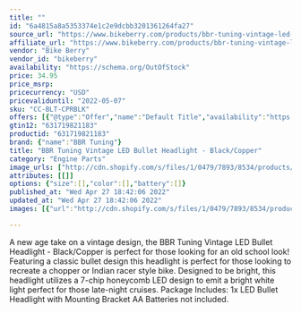 ```yaml
---
title: ""
id: "6a4815a8a5353374e1c2e9dcbb3201361264fa27"
source_url: "https://www.bikeberry.com/products/bbr-tuning-vintage-led-bullet-headlight-black-copper"
affiliate_url: "https://www.bikeberry.com/products/bbr-tuning-vintage-led-bullet-headlight-black-copper?rfsn=6482684.8a9816&amp;utm_source=refersion&amp;utm_medium=affiliate&amp;utm_campaign=6482684.8a9816"
vendor: "Bike Berry"
vendor_id: "bikeberry"
availability: "https://schema.org/OutOfStock"
price: 34.95
price_msrp: 
pricecurrency: "USD"
pricevaliduntil: "2022-05-07"
sku: "CC-BLT-CPRBLK"
offers: [{"@type":"Offer","name":"Default Title","availability":"https://schema.org/OutOfStock","price":34.95,"priceCurrency":"USD","priceValidUntil":"2022-05-07","sku":"CC-BLT-CPRBLK","url":"/products/bbr-tuning-vintage-led-bullet-headlight-black-copper?variant=36226741764262"}]
gtin12: "631719821183"
productid: "631719821183"
brand: {"name":"BBR Tuning"}
title: "BBR Tuning Vintage LED Bullet Headlight - Black/Copper"
category: "Engine Parts"
image_urls: ["http://cdn.shopify.com/s/files/1/0479/7893/8534/products/main.png?v=1600812974"]
attributes: [[]]
options: {"size":[],"color":[],"battery":[]}
published_at: "Wed Apr 27 18:42:06 2022"
updated_at: "Wed Apr 27 18:42:06 2022"
images: [{"url":"http://cdn.shopify.com/s/files/1/0479/7893/8534/products/main.png?v=1600812974","path":"full/e9d298a5dd32dfd3bb557fb9673623df3b0ff2a7.jpg","checksum":"91236c9e10abe456a314068e1a904819","status":"downloaded"}]

---
```

A new age take on a vintage design, the BBR Tuning Vintage LED Bullet Headlight - Black/Copper is perfect for those looking for an old school look! Featuring a classic bullet design this headlight is perfect for those looking to recreate a chopper or Indian racer style bike. Designed to be bright, this headlight utilizes a 7-chip honeycomb LED design to emit a bright white light perfect for those late-night cruises.
Package Includes:
1x LED Bullet Headlight with Mounting Bracket
AA Batteries not included.